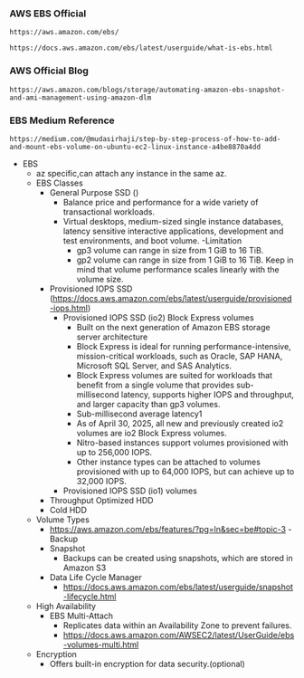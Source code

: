 ### AWS EBS Official
```
https://aws.amazon.com/ebs/
```
```
https://docs.aws.amazon.com/ebs/latest/userguide/what-is-ebs.html
```

### AWS Official Blog
```
https://aws.amazon.com/blogs/storage/automating-amazon-ebs-snapshot-and-ami-management-using-amazon-dlm
```
### EBS Medium Reference
```
https://medium.com/@mudasirhaji/step-by-step-process-of-how-to-add-and-mount-ebs-volume-on-ubuntu-ec2-linux-instance-a4be8870a4dd
```

- EBS
  - az specific,can attach any instance in the same az.
  - EBS Classes
    - General Purpose SSD ()
        - Balance price and performance for a wide variety of transactional workloads.
        - Virtual desktops, medium-sized single instance databases, latency sensitive interactive applications, development and test
          environments, and boot volume.
        -Limitation
          - gp3 volume can range in size from 1 GiB to 16 TiB.
          - gp2 volume can range in size from 1 GiB to 16 TiB. Keep in mind that volume performance scales linearly with the volume size.
    - Provisioned IOPS SSD (https://docs.aws.amazon.com/ebs/latest/userguide/provisioned-iops.html)
       - Provisioned IOPS SSD (io2) Block Express volumes
          - Built on the next generation of Amazon EBS storage server architecture
          - Block Express is ideal for running performance-intensive, mission-critical workloads, such as Oracle, SAP HANA, Microsoft SQL Server,
            and SAS Analytics.
          - Block Express volumes are suited for workloads that benefit from a single volume that provides sub-millisecond latency, supports
            higher IOPS and throughput, and larger capacity than gp3 volumes.
          - Sub-millisecond average latency1
          - As of April 30, 2025, all new and previously created io2 volumes are io2 Block Express volumes.
          - Nitro-based instances support volumes provisioned with up to 256,000 IOPS.
          - Other instance types can be attached to volumes provisioned with up to 64,000 IOPS, but can achieve up to 32,000 IOPS.
       - Provisioned IOPS SSD (io1) volumes
    - Throughput Optimized HDD
    - Cold HDD
  - Volume Types
    - https://aws.amazon.com/ebs/features/?pg=ln&sec=be#topic-3
  -Backup 
    - Snapshot
        - Backups can be created using snapshots, which are stored in Amazon S3
    - Data Life Cycle Manager
        - https://docs.aws.amazon.com/ebs/latest/userguide/snapshot-lifecycle.html
  - High Availability
    - EBS Multi-Attach
        - Replicates data within an Availability Zone to prevent failures.
        - https://docs.aws.amazon.com/AWSEC2/latest/UserGuide/ebs-volumes-multi.html
  - Encryption
     - Offers built-in encryption for data security.(optional)
